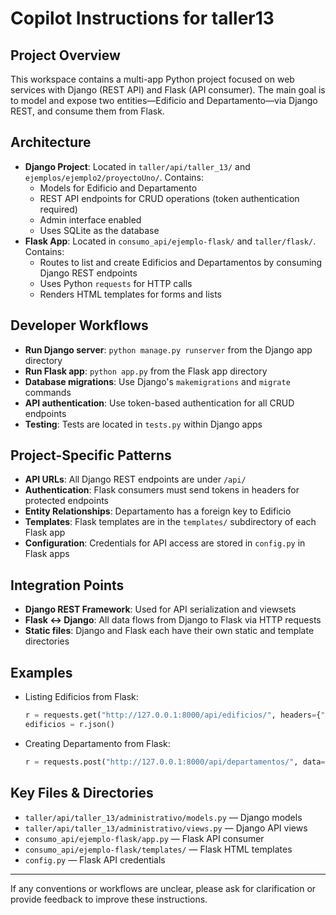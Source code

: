 # Copilot Instructions for taller13

## Project Overview
This workspace contains a multi-app Python project focused on web services with Django (REST API) and Flask (API consumer). The main goal is to model and expose two entities—Edificio and Departamento—via Django REST, and consume them from Flask.

## Architecture
- **Django Project**: Located in `taller/api/taller_13/` and `ejemplos/ejemplo2/proyectoUno/`. Contains:
  - Models for Edificio and Departamento
  - REST API endpoints for CRUD operations (token authentication required)
  - Admin interface enabled
  - Uses SQLite as the database
- **Flask App**: Located in `consumo_api/ejemplo-flask/` and `taller/flask/`. Contains:
  - Routes to list and create Edificios and Departamentos by consuming Django REST endpoints
  - Uses Python `requests` for HTTP calls
  - Renders HTML templates for forms and lists

## Developer Workflows
- **Run Django server**: `python manage.py runserver` from the Django app directory
- **Run Flask app**: `python app.py` from the Flask app directory
- **Database migrations**: Use Django's `makemigrations` and `migrate` commands
- **API authentication**: Use token-based authentication for all CRUD endpoints
- **Testing**: Tests are located in `tests.py` within Django apps

## Project-Specific Patterns
- **API URLs**: All Django REST endpoints are under `/api/`
- **Authentication**: Flask consumers must send tokens in headers for protected endpoints
- **Entity Relationships**: Departamento has a foreign key to Edificio
- **Templates**: Flask templates are in the `templates/` subdirectory of each Flask app
- **Configuration**: Credentials for API access are stored in `config.py` in Flask apps

## Integration Points
- **Django REST Framework**: Used for API serialization and viewsets
- **Flask <-> Django**: All data flows from Django to Flask via HTTP requests
- **Static files**: Django and Flask each have their own static and template directories

## Examples
- Listing Edificios from Flask:
  ```python
  r = requests.get("http://127.0.0.1:8000/api/edificios/", headers={"Authorization": "Token <token>"})
  edificios = r.json()
  ```
- Creating Departamento from Flask:
  ```python
  r = requests.post("http://127.0.0.1:8000/api/departamentos/", data={...}, headers={"Authorization": "Token <token>"})
  ```

## Key Files & Directories
- `taller/api/taller_13/administrativo/models.py` — Django models
- `taller/api/taller_13/administrativo/views.py` — Django API views
- `consumo_api/ejemplo-flask/app.py` — Flask API consumer
- `consumo_api/ejemplo-flask/templates/` — Flask HTML templates
- `config.py` — Flask API credentials

---

If any conventions or workflows are unclear, please ask for clarification or provide feedback to improve these instructions.
